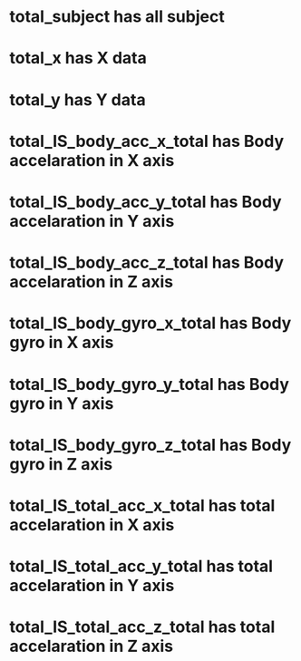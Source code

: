 # total_subject  has all subject
# total_x has X data
# total_y has Y data
        
# total_IS_body_acc_x_total has Body accelaration in X axis
# total_IS_body_acc_y_total has Body accelaration in Y axis
# total_IS_body_acc_z_total has Body accelaration in Z axis
        
# total_IS_body_gyro_x_total has Body gyro in X axis
# total_IS_body_gyro_y_total has Body gyro in Y axis
# total_IS_body_gyro_z_total has Body gyro in Z axis
        
# total_IS_total_acc_x_total has total accelaration in X axis
# total_IS_total_acc_y_total has total accelaration in Y axis
# total_IS_total_acc_z_total has total accelaration in Z axis